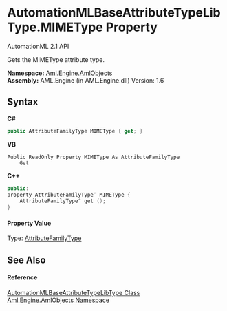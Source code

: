 # AutomationMLBaseAttributeTypeLibType.MIMEType Property 
AutomationML 2.1 API 

Gets the MIMEType attribute type.

**Namespace:**&nbsp;<a href="N_Aml_Engine_AmlObjects">Aml.Engine.AmlObjects</a><br />**Assembly:**&nbsp;AML.Engine (in AML.Engine.dll) Version: 1.6

## Syntax

**C#**<br />
``` C#
public AttributeFamilyType MIMEType { get; }
```

**VB**<br />
``` VB
Public ReadOnly Property MIMEType As AttributeFamilyType
	Get
```

**C++**<br />
``` C++
public:
property AttributeFamilyType^ MIMEType {
	AttributeFamilyType^ get ();
}
```


#### Property Value
Type: <a href="T_Aml_Engine_CAEX_AttributeFamilyType">AttributeFamilyType</a>

## See Also


#### Reference
<a href="T_Aml_Engine_AmlObjects_AutomationMLBaseAttributeTypeLibType">AutomationMLBaseAttributeTypeLibType Class</a><br /><a href="N_Aml_Engine_AmlObjects">Aml.Engine.AmlObjects Namespace</a><br />